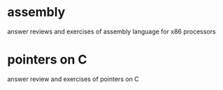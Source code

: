 # assembly
answer reviews and exercises of assembly language for x86 processors
# pointers on C
answer review and exercises of pointers on C
